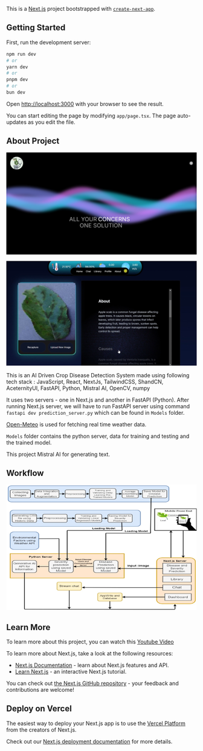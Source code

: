 This is a [Next.js](https://nextjs.org/) project bootstrapped with [`create-next-app`](https://github.com/vercel/next.js/tree/canary/packages/create-next-app).

## Getting Started

First, run the development server:

```bash
npm run dev
# or
yarn dev
# or
pnpm dev
# or
bun dev
```

Open [http://localhost:3000](http://localhost:3000) with your browser to see the result.

You can start editing the page by modifying `app/page.tsx`. The page auto-updates as you edit the file.

## About Project

![Starting Page Screenshot](start-page-screenshot.png)

![Home Page Screenshot](home-page-screenshot.png)

This is an AI Driven Crop Disease Detection System made using following tech stack :
JavaScript, React, NextJs, TailwindCSS, ShandCN,
AceternityUI, FastAPI, Python, Mistral AI, OpenCV, numpy

It uses two servers - one in Next.js and another in FastAPI (Python). After running Next.js server, we will have to run FastAPI server using command `fastapi dev prediction_server.py` which can be found in `Models` folder.

[Open-Meteo](https://open-meteo.com/) is used for fetching real time weather data.

`Models` folder contains the python server, data for training and testing and the trained model.

This project Mistral AI for generating text.

## Workflow

![Workflow](workflow.png)


## Learn More

To learn more about this project, you can watch this [Youtube Video](https://www.youtube.com/watch?v=yMERHD2QKTg)

To learn more about Next.js, take a look at the following resources:

- [Next.js Documentation](https://nextjs.org/docs) - learn about Next.js features and API.
- [Learn Next.js](https://nextjs.org/learn) - an interactive Next.js tutorial.

You can check out [the Next.js GitHub repository](https://github.com/vercel/next.js/) - your feedback and contributions are welcome!

## Deploy on Vercel

The easiest way to deploy your Next.js app is to use the [Vercel Platform](https://vercel.com/new?utm_medium=default-template&filter=next.js&utm_source=create-next-app&utm_campaign=create-next-app-readme) from the creators of Next.js.

Check out our [Next.js deployment documentation](https://nextjs.org/docs/deployment) for more details.
